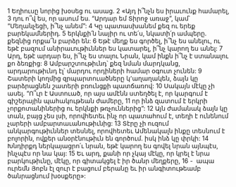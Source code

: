 1 Եղիուսը նորից խօսեց ու ասաց.
2 «Այդ ի՞նչն ես իրաւունք համարել,
3 դու ո՞վ ես, որ ասում ես.
“Արդար եմ Տիրոջ առաջ”,
կամ՝ “Մեղանչեցի, ի՞նչ անեմ”:
4 Կը պատասխանեմ քեզ ու երեք բարեկամներիդ.
5 երկնքի՛ն նայիր ու տե՛ս,
նկատի՛ր ամպերը.
քեզնից որքա՜ն բարձր են:
6 Եթէ մեղք ես գործել, ի՞նչ ես անելու,
ու եթէ բազում անիրաւութիւններ ես կատարել,
ի՞նչ կարող ես անել:
7 Արդ, եթէ արդար ես, ի՞նչ ես տալու Նրան,
կամ ինքն ի՞նչ է ստանալու քո ձեռքից:
8 Ամբարշտութիւնդ՝ քեզ նման մարդկանց,
արդարութիւնդ էլ՝ մարդու որդիների համար օգուտ չունեն:
9 Շատերի կողմից զրպարտուածները կ՚աղաղակեն,
ձայն կը բարձրացնեն շատերի բռունցքի պատճառով:
10 Սակայն մէկը չի ասել.
“Ո՞ւր է Աստուած, որ այս ամէնն ստեղծել է,
որ կարգում է գիշերային պահակութեան ժամերը,
11 որ ինձ զատում է երկրի չորքոտանիներից ու երկնքի թռչուններից”:
12 Այն ժամանակ ձայն կը տան, բայց չես լսի,
որովհետեւ ինչ որ պատահում է,
տեղի է ունենում չարերի ամբարտաւանութիւնից:
13 Տէրը չի ուզում անկարգութիւններ տեսնել,
որովհետեւ Ամենակալն ինքը տեսնում է բոլորին,
ովքեր անօրէնութիւն են գործում.
իսկ ինձ կը փրկի:
14 Խնդիրքդ ներկայացրո՛ւ նրան,
եթէ կարող ես գովել նրան այնպէս,
ինչպէս որ նա կայ:
15 Եւ արդ, քանի որ չկայ մէկը,
որ կրել է նրա բարկութիւնը,
մէկը, որ գիտակցել է իր ծանր մեղքերը,
16 -  ապա ուրեմն Յոբն էլ զուր է բացում բերանը
եւ իր անգիտութեամբ ծանրացնում խօսքերը»:
